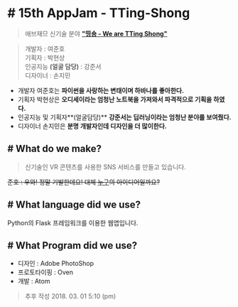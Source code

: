 # # 15th AppJam - TTing-Shong 

> 애브재므 신기술 분야 [<b>"띵숑 - We are TTing Shong"</b>](https://github.com/404-NOTFOUND)

> 개발자 : 여준호  
> 기획자 : 박현상  
> 인공지능 **(얼굴 담당)** : 강준서  
> 디자이너 : 손지민

> 
- 개발자 여준호는 <b>파이썬을 사랑하는 변태이며 하바나를 좋아한다.</b>
- 기획자 박현상은 <b>오디세이라는 엄청난 노트북을 가져와서 파격적으로 기획을 하였다.</b>
- 인공지능 및 기획자**(얼굴담당)** <b>강준서는 딥러닝이라는 엄청난 분야를 보여줬다.</b>
- 디자이너 손지민은 <b>분명 개발자인데 디자인을 더 많이한다.</b>



## # What do we make?

> 신기술인 VR 콘텐츠를 사용한 SNS 서비스를 만들고 있습니다.

~~준호 : 우와! 정말 기발한데요! 대체 [누구](http://github.com/JunhoYeo)의 아이디어일까요?~~

## # What language did we use?

Python의 Flask 프레임워크를 이용한 웹앱입니다.

## # What Program did we use?

- 디자인 : Adobe PhotoShop
- 프로토타이핑 : Oven
- 개발 : Atom

> 추후 작성 2018. 03. 01 5:10 (pm)
